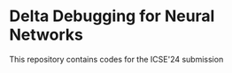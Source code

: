 # Delta Debugging for Neural Networks
This repository contains codes for the ICSE'24 submission 

<!--## Prerequisite (Py3 & TF2) 

The code is run successfully using **Python 3.9** and **Tensorflow 2.6**. 

We recommend using **conda** to install the tensorflow-gpu environment:

```shell
$ conda create -n tf2-gpu tensorflow-gpu==2.6.0
$ conda activate tf2-gpu
```

To run code in the jupyter notebook, you should add the kernel manually: 

```shell
$ pip install ipykernel
$ python -m ipykernel install --name tf2-gpu
```

<!-- ## Work Flow
- **Multi-level testing metrics**: fully characterize a DNN model from different angles. 
- **Test case generation algorithms**: magnify the similarities measured by the testing metrics between models.
- **Judging mechanism**: make a ‘yes’/‘no’ judgment on whether the suspect model is a stolen copy.


## Files

- `DeepJudge`: DeepJudge testing framework.
- `train_models`: Train clean models and suspect models. 
- `baselines`: Our implementation of watermarking-based [1,2] and fingerprinting-based [3] techniques. 
- `attacks`: Our implementation of model stealing attacks (fine-tuning, pruning, shuffling [4,5] and extraction [6,7,8]). 

**Reference:** 

```
[1] Uchida et al. "Embedding watermarks into deep neural networks." ICMR 2017. 
[2] Zhang et al. "Protecting intellectual property of deep neural networks with watermarking." AisaCCS 2018.
[3] Cao et al. "IPGuard: Protecting intellectual property of deep neural networks via fingerprinting the classification boundary." AsiaCCS 2021.
[4] Lukas et al. "Sok: How robust is image classification deep neural network watermarking?" S&P 2022.
[5] Yan et al. "And then there were none: Cracking white-box DNN watermarks via invariant neuron transforms." Arxiv 2022. 
[6] Papernot et al. "Practical black-box attacks against machine learning." AsiaCCS 2017.
[7] Orekondy et al. "Knockoff nets: Stealing functionality of black-box models." CVPR 2019.
[8] Yuan et al. "Es attack: Model stealing against deep neural networks without data hurdles." TETCI 2022.
```
--!>

